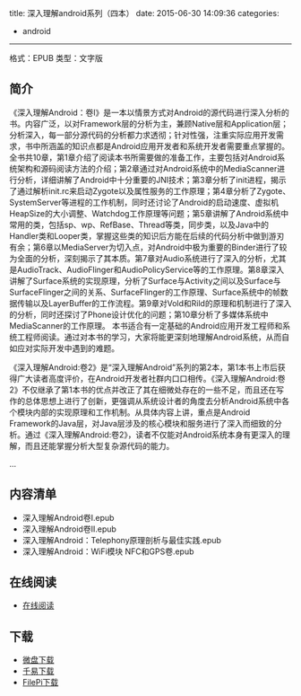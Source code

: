 title: 深入理解android系列（四本）
date: 2015-06-30 14:09:36
categories:
  - android
---

格式：EPUB
类型：文字版

<!--more-->

## 简介 ##

《深入理解Android：卷I》是一本以情景方式对Android的源代码进行深入分析的书。内容广泛，以对Framework层的分析为主，兼顾Native层和Application层；分析深入，每一部分源代码的分析都力求透彻；针对性强，注重实际应用开发需求，书中所涵盖的知识点都是Android应用开发者和系统开发者需要重点掌握的。
全书共10章，第1章介绍了阅读本书所需要做的准备工作，主要包括对Android系统架构和源码阅读方法的介绍；第2章通过对Android系统中的MediaScanner进行分析，详细讲解了Android中十分重要的JNI技术；第3章分析了init进程，揭示了通过解析init.rc来启动Zygote以及属性服务的工作原理；第4章分析了Zygote、SystemServer等进程的工作机制，同时还讨论了Android的启动速度、虚拟机HeapSize的大小调整、Watchdog工作原理等问题；第5章讲解了Android系统中常用的类，包括sp、wp、RefBase、Thread等类，同步类，以及Java中的Handler类和Looper类，掌握这些类的知识后方能在后续的代码分析中做到游刃有余；第6章以MediaServer为切入点，对Android中极为重要的Binder进行了较为全面的分析，深刻揭示了其本质。第7章对Audio系统进行了深入的分析，尤其是AudioTrack、AudioFlinger和AudioPolicyService等的工作原理。第8章深入讲解了Surface系统的实现原理，分析了Surface与Activity之间以及Surface与SurfaceFlinger之间的关系、SurfaceFlinger的工作原理、Surface系统中的帧数据传输以及LayerBuffer的工作流程。第9章对Vold和Rild的原理和机制进行了深入的分析，同时还探讨了Phone设计优化的问题；第10章分析了多媒体系统中MediaScanner的工作原理。
本书适合有一定基础的Android应用开发工程师和系统工程师阅读。通过对本书的学习，大家将能更深刻地理解Android系统，从而自如应对实际开发中遇到的难题。

《深入理解Android:卷2》是“深入理解Android”系列的第2本，第1本书上市后获得广大读者高度评价，在Android开发者社群内口口相传。《深入理解Android:卷2》不仅继承了第1本书的优点并改正了其在细微处存在的一些不足，而且还在写作的总体思想上进行了创新，更强调从系统设计者的角度去分析Android系统中各个模块内部的实现原理和工作机制。从具体内容上讲，重点是Android Framework的Java层，对Java层涉及的核心模块和服务进行了深入而细致的分析。通过《深入理解Android:卷2》，读者不仅能对Android系统本身有更深入的理解，而且还能掌握分析大型复杂源代码的能力。

...

## 内容清单 ##

+ 深入理解Android卷I.epub
+ 深入理解Android卷II.epub
+ 深入理解Android：Telephony原理剖析与最佳实践.epub
+ 深入理解Android：WiFi模块 NFC和GPS卷.epub

## 在线阅读 ##

+ [在线阅读](http://blog.csdn.net/column/details/innost.html)

## 下载 ##

+ [微盘下载](http://vdisk.weibo.com/s/aADaW4YRETts7)
+ [千易下载](http://1000eb.com/1hnlg)
+ [FilePi下载](http://filepi.com/i/CCdw3iJ)
